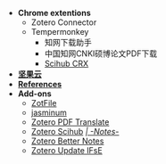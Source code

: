 - **Chrome extentions**
  - Zotero Connector
  - Tempermonkey
    - 知网下载助手
    - 中国知网CNKI硕博论文PDF下载
    - [Scihub CRX](https://www.hezibuluo.com/158935.html)
- [**坚果云**](https://www.jianguoyun.com/#/)
- [**References**](https://github.com/conanchiao/zotero/blob/main/References.md)
- **Add-ons**
  - [ZotFile](http://zotfile.com/)
  - [jasminum](https://github.com/l0o0/jasminum)
  - [Zotero PDF Translate](https://github.com/windingwind/zotero-pdf-translate)
  - [Zotero Scihub](https://github.com/ethanwillis/zotero-scihub) [*| -Notes-*](https://github.com/conanchiao/zotero/blob/main/Zotero%20Scihub.md)
  - [Zotero Better Notes](https://github.com/windingwind/zotero-better-notes)
  - [Zotero Update IFsE](https://github.com/redleafnew/zotero-updateifsE)
